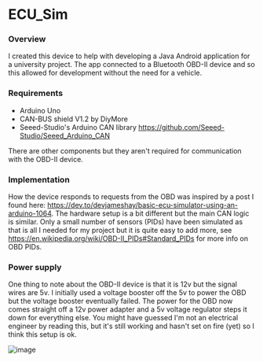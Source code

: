# ECU_Sim

### Overview

I created this device to help with developing a Java Android application for a university project. The app connected to a Bluetooth OBD-II device and so this allowed for development without the need for a vehicle.

### Requirements

- Arduino Uno
- CAN-BUS shield V1.2 by DiyMore
- Seeed-Studio's Arduino CAN library https://github.com/Seeed-Studio/Seeed_Arduino_CAN

There are other components but they aren't required for communication with the OBD-II device.

### Implementation 

How the device responds to requests from the OBD was inspired by a post I found here: https://dev.to/devjameshay/basic-ecu-simulator-using-an-arduino-1064. The hardware setup is a bit different but the main CAN logic is similar. Only a small number of sensors (PIDs) have been simulated as that is all I needed for my project but it is quite easy to add more, see https://en.wikipedia.org/wiki/OBD-II_PIDs#Standard_PIDs for more info on OBD PIDs.

### Power supply

One thing to note about the OBD-II device is that it is 12v but the signal wires are 5v. I initially used a voltage booster off the 5v to power the OBD but the voltage booster eventually failed. The power for the OBD now comes straight off a 12v power adapter and a 5v voltage regulator steps it down for everything else. You might have guessed I'm not an electrical engineer by reading this, but it's still working and hasn't set on fire (yet) so I think this setup is ok.


![image](https://github.com/Ms1Dev/ECU_Sim/blob/master/PXL_20240216_121644758.MP.jpg)
